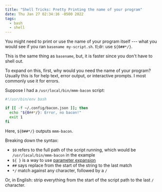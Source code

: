 ```yaml
---
title: "Shell Tricks: Pretty Printing the name of your program"
date: Thu Jan 27 02:34:16 -0500 2022
tags:
  - bash
  - shell
---
```


You might need to print or use the name of your program itself --- what you
would see if you ran `basename my-script.sh`. tl;dr: use `${0##*/}`.

This is the same thing as `basename`, but, it is faster since you don't have
to shell out.

To expand on this, first, why would you need the name of your program? Usually
this is for help text, error output, or interactive prompts. I most commonly
use it for errors.

Suppose I had a `/usr/local/bin/mmm-bacon` script:

```bash
#!/usr/bin/env bash

if [[ -f ~/.config/bacon.json ]]; then
  echo "${0##*/}: Error, no bacon!"
  exit 1
fi
```

Here, `${0##*/}` outputs `mmm-bacon`.

Breaking down the syntax:

- `$0` refers to the full path of the script running, which would be
  `/usr/local/bin/mmm-bacon` in the example
- `${ }` is a way to use [parameter expansion][1]
- `##` says replace from the start of the string to the last match
- `*/` match against any character, followed by a `/`

Or, in English: strip everything from the start of the script path to the last
`/` character.

[1]: https://www.gnu.org/software/bash/manual/html_node/Shell-Parameter-Expansion.html
